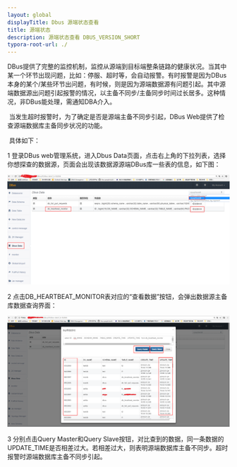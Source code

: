 ```yaml
---
layout: global
displayTitle: Dbus 源端状态查看
title: 源端状态
description: 源端状态查看 DBUS_VERSION_SHORT
typora-root-url: ./
---
```


​	DBus提供了完整的监控机制，监控从源端到目标端整条链路的健康状况。当其中某一个环节出现问题，比如：停服、超时等，会自动报警。有时报警是因为DBus本身的某个/某些环节出问题，有时候，则是因为源端数据源有问题引起。其中源端数据源出问题引起报警的情况，以主备不同步/主备同步时间过长居多。这种情况，非DBus能处理，需通知DBA介入。

​	当发生超时报警时，为了确定是否是源端主备不同步引起，DBus Web提供了检查源端数据库主备同步状况的功能。

​	具体如下：

1 登录DBus web管理系统，进入Dbus Data页面，点击右上角的下拉列表，选择你想探查的数据源，页面会出现该数据源源端DBus库一些表的信息，如下图： 

![](img/inspect-data/inspect-data-source-sync-status.png)

2 点击DB_HEARTBEAT_MONITOR表对应的“查看数据”按钮，会弹出数据源主备库数据查询界面：

![](img/inspect-data/inspect-data-source-sync-status-compare.png)

3 分别点击Query Master和Query Slave按钮，对比查到的数据，同一条数据的UPDATE_TIME是否相差过大。若相差过大，则表明源端数据库主备不同步。超时报警时源端数据库主备不同步引起。